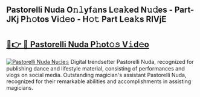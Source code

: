 ## Pastorelli Nuda O𝚗𝚕yf𝚊ns L𝚎a𝚔ed N𝚞𝚍es - Part-JKj P𝚑𝚘tos Vi𝚍𝚎o - H𝚘𝚝 Part L𝚎a𝚔s RIVjE

# <h2><a href="http://kf8plo.oniu.top/?m=Pastorelli+Nuda">🔗👉 🔴 Pastorelli Nuda P𝚑ot𝚘𝚜 V𝚒d𝚎o</a></h2>

[![Pastorelli Nuda Nu𝚍e𝚜](https://i.imgur.com/0qMVB7G.gif)](http://kf8plo.oniu.top/?m=Pastorelli+Nuda)
Digital trendsetter Pastorelli Nuda, recognized for publishing dance and lifestyle material, consisting of performances and vlogs on social media. Outstanding magician's assistant Pastorelli Nuda, recognized for their remarkable abilities and accomplishments in assisting magicians.  
